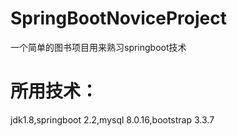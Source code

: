 # SpringBootNoviceProject
一个简单的图书项目用来熟习springboot技术 

# 所用技术：
jdk1.8,springboot 2.2,mysql 8.0.16,bootstrap 3.3.7

